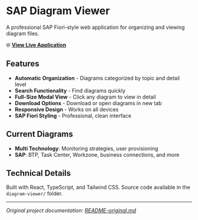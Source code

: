 # SAP Diagram Viewer

A professional SAP Fiori-style web application for organizing and viewing diagram files.

🌐 **[View Live Application](https://frostaag.github.io/diagrams-v3/)**

## Features

- **Automatic Organization** - Diagrams categorized by topic and detail level
- **Search Functionality** - Find diagrams quickly
- **Full-Size Modal View** - Click any diagram to view in detail
- **Download Options** - Download or open diagrams in new tab
- **Responsive Design** - Works on all devices
- **SAP Fiori Styling** - Professional, clean interface

## Current Diagrams

- **Multi Technology**: Monitoring strategies, user provisioning
- **SAP**: BTP, Task Center, Workzone, business connections, and more

## Technical Details

Built with React, TypeScript, and Tailwind CSS. Source code available in the `diagram-viewer/` folder.

---

*Original project documentation: [README-original.md](./README-original.md)*
